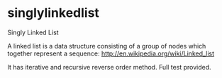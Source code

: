 # singlylinkedlist
Singly Linked List

A linked list is a data structure consisting of a group of nodes which together represent a sequence:
http://en.wikipedia.org/wiki/Linked_list

It has iterative and recursive reverse order method. Full test provided.
